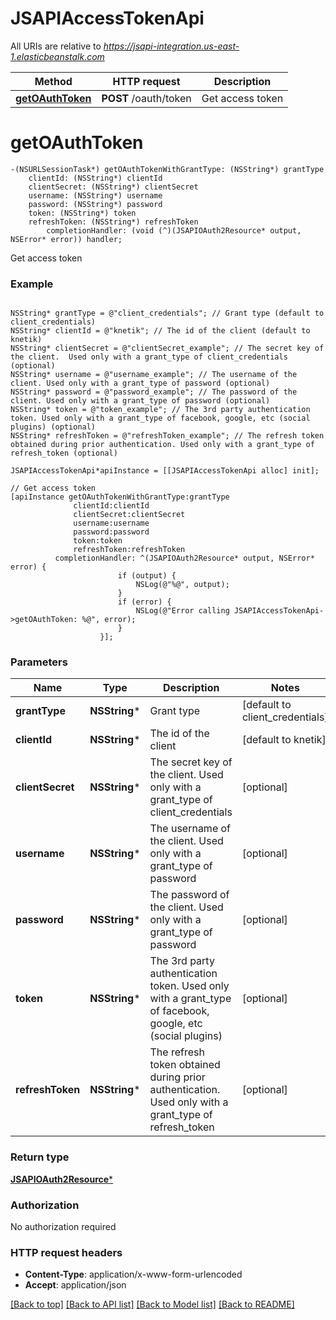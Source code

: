 # JSAPIAccessTokenApi

All URIs are relative to *https://jsapi-integration.us-east-1.elasticbeanstalk.com*

Method | HTTP request | Description
------------- | ------------- | -------------
[**getOAuthToken**](JSAPIAccessTokenApi.md#getoauthtoken) | **POST** /oauth/token | Get access token


# **getOAuthToken**
```objc
-(NSURLSessionTask*) getOAuthTokenWithGrantType: (NSString*) grantType
    clientId: (NSString*) clientId
    clientSecret: (NSString*) clientSecret
    username: (NSString*) username
    password: (NSString*) password
    token: (NSString*) token
    refreshToken: (NSString*) refreshToken
        completionHandler: (void (^)(JSAPIOAuth2Resource* output, NSError* error)) handler;
```

Get access token

### Example 
```objc

NSString* grantType = @"client_credentials"; // Grant type (default to client_credentials)
NSString* clientId = @"knetik"; // The id of the client (default to knetik)
NSString* clientSecret = @"clientSecret_example"; // The secret key of the client.  Used only with a grant_type of client_credentials (optional)
NSString* username = @"username_example"; // The username of the client. Used only with a grant_type of password (optional)
NSString* password = @"password_example"; // The password of the client. Used only with a grant_type of password (optional)
NSString* token = @"token_example"; // The 3rd party authentication token. Used only with a grant_type of facebook, google, etc (social plugins) (optional)
NSString* refreshToken = @"refreshToken_example"; // The refresh token obtained during prior authentication. Used only with a grant_type of refresh_token (optional)

JSAPIAccessTokenApi*apiInstance = [[JSAPIAccessTokenApi alloc] init];

// Get access token
[apiInstance getOAuthTokenWithGrantType:grantType
              clientId:clientId
              clientSecret:clientSecret
              username:username
              password:password
              token:token
              refreshToken:refreshToken
          completionHandler: ^(JSAPIOAuth2Resource* output, NSError* error) {
                        if (output) {
                            NSLog(@"%@", output);
                        }
                        if (error) {
                            NSLog(@"Error calling JSAPIAccessTokenApi->getOAuthToken: %@", error);
                        }
                    }];
```

### Parameters

Name | Type | Description  | Notes
------------- | ------------- | ------------- | -------------
 **grantType** | **NSString***| Grant type | [default to client_credentials]
 **clientId** | **NSString***| The id of the client | [default to knetik]
 **clientSecret** | **NSString***| The secret key of the client.  Used only with a grant_type of client_credentials | [optional] 
 **username** | **NSString***| The username of the client. Used only with a grant_type of password | [optional] 
 **password** | **NSString***| The password of the client. Used only with a grant_type of password | [optional] 
 **token** | **NSString***| The 3rd party authentication token. Used only with a grant_type of facebook, google, etc (social plugins) | [optional] 
 **refreshToken** | **NSString***| The refresh token obtained during prior authentication. Used only with a grant_type of refresh_token | [optional] 

### Return type

[**JSAPIOAuth2Resource***](JSAPIOAuth2Resource.md)

### Authorization

No authorization required

### HTTP request headers

 - **Content-Type**: application/x-www-form-urlencoded
 - **Accept**: application/json

[[Back to top]](#) [[Back to API list]](../README.md#documentation-for-api-endpoints) [[Back to Model list]](../README.md#documentation-for-models) [[Back to README]](../README.md)

